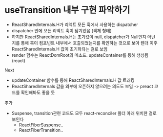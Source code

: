 # useTransition 내부 구현 파악하기

- ReactSharedInternals.H가 리액트 모든 훅에서 사용하는 dispatcher
- dispatcher 안에 모든 리액트 훅이 담겨있음 (객체 형태)
- 하지만 ReactSharedInternals.H는 초기값이 null, dispatcher가 Null인지 아닌지를 통해 훅이 컴포넌트 내부에서 호출되었는지를 확인하는 것으로 보아 렌더 이후 ReactSharedInternals.H 값이 초기화되는 걸로 보임
- render 함수는 ReactDomRoot의 메소드. updateContainer를 통해 생성됨 (react)

Next

- updateContainer 함수를 통해 ReactSharedInternals.H 값 트래킹
- ReactSharedInternals 값을 외부에 오픈하지 않으려는 의도도 보임 -> preact 코드를 확인해봐도 좋을 듯

추가

- Suspense, transition관련 코드도 모두 react-reconciler 폴더 아래 위치한 걸로 보인다
  - ReactFiberSuspense..
  - ReactFiberTransition..
